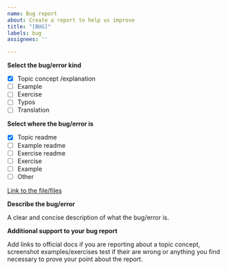 ```yaml
---
name: Bug report
about: Create a report to help us improve
title: "[BUG]"
labels: bug
assignees: ''

---
```


**Select the bug/error kind**

- [x] Topic concept /explanation
- [ ] Example
- [ ] Exercise
- [ ] Typos
- [ ] Translation

**Select where the bug/error is**

- [x] Topic readme
- [ ] Example readme
- [ ] Exercise readme
- [ ] Exercise
- [ ] Example
- [ ] Other

[Link to the file/files](somefile.md)

**Describe the bug/error**

A clear and concise description of what the bug/error is.

**Additional support to your bug report**

Add links to official docs if you are reporting about a topic concept, screenshot examples/exercises test if their are wrong or anything you find necessary to prove your point about the report.

